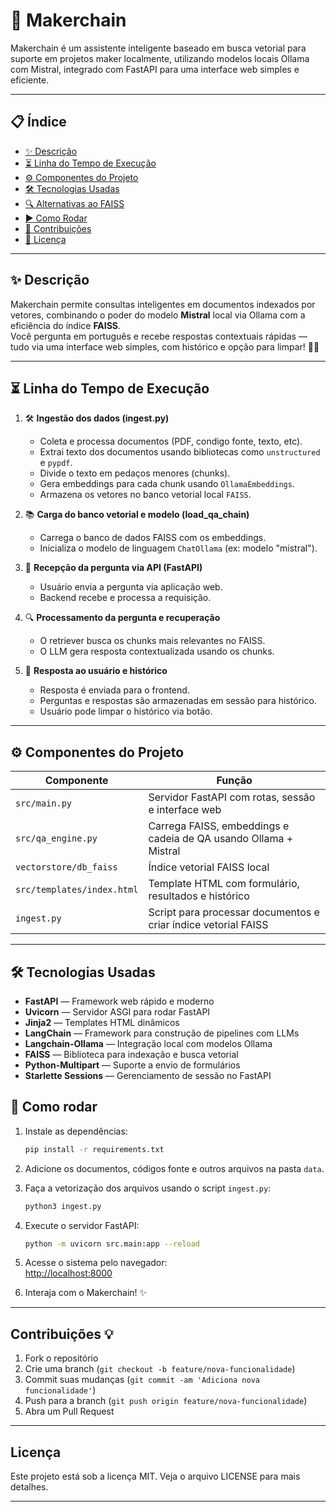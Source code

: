 # 🚀 Makerchain

Makerchain é um assistente inteligente baseado em busca vetorial para suporte em projetos maker localmente, utilizando modelos locais Ollama com Mistral, integrado com FastAPI para uma interface web simples e eficiente.

---

## 📋 Índice

- [✨ Descrição](#-descrição)  
- [⏳ Linha do Tempo de Execução](#-linha-do-tempo-de-execução)  
- [⚙️ Componentes do Projeto](#️-componentes-do-projeto)  
- [🛠 Tecnologias Usadas](#-tecnologias-usadas)  
- [🔍 Alternativas ao FAISS](#-alternativas-ao-faiss)  
- [▶️ Como Rodar](#-como-rodar)  
- [🤝 Contribuições](#-contribuições)  
- [📄 Licença](#-licença)  

---

## ✨ Descrição

Makerchain permite consultas inteligentes em documentos indexados por vetores, combinando o poder do modelo **Mistral** local via Ollama com a eficiência do índice **FAISS**.  
Você pergunta em português e recebe respostas contextuais rápidas — tudo via uma interface web simples, com histórico e opção para limpar! 💬✨

---

## ⏳ Linha do Tempo de Execução

1. 🛠️ **Ingestão dos dados (ingest.py)**  
   - Coleta e processa documentos (PDF, condigo fonte, texto, etc).  
   - Extrai texto dos documentos usando bibliotecas como `unstructured` e `pypdf`.  
   - Divide o texto em pedaços menores (chunks).  
   - Gera embeddings para cada chunk usando `OllamaEmbeddings`.  
   - Armazena os vetores no banco vetorial local `FAISS`.

2. 📚 **Carga do banco vetorial e modelo (load_qa_chain)**  
   - Carrega o banco de dados FAISS com os embeddings.  
   - Inicializa o modelo de linguagem `ChatOllama` (ex: modelo "mistral").  

3. 💬 **Recepção da pergunta via API (FastAPI)**  
   - Usuário envia a pergunta via aplicação web.  
   - Backend recebe e processa a requisição.

4. 🔍 **Processamento da pergunta e recuperação**  
   - O retriever busca os chunks mais relevantes no FAISS.  
   - O LLM gera resposta contextualizada usando os chunks.

5. 📝 **Resposta ao usuário e histórico**  
   - Resposta é enviada para o frontend.  
   - Perguntas e respostas são armazenadas em sessão para histórico.  
   - Usuário pode limpar o histórico via botão.

---

## ⚙️ Componentes do Projeto

| Componente               | Função                                                                                  |
|-------------------------|----------------------------------------------------------------------------------------|
| `src/main.py`           | Servidor FastAPI com rotas, sessão e interface web                                     |
| `src/qa_engine.py`      | Carrega FAISS, embeddings e cadeia de QA usando Ollama + Mistral                       |
| `vectorstore/db_faiss`  | Índice vetorial FAISS local                                                           |
| `src/templates/index.html` | Template HTML com formulário, resultados e histórico                                 |
| `ingest.py`             | Script para processar documentos e criar índice vetorial FAISS                         |

---

## 🛠 Tecnologias Usadas

- **FastAPI** — Framework web rápido e moderno  
- **Uvicorn** — Servidor ASGI para rodar FastAPI  
- **Jinja2** — Templates HTML dinâmicos  
- **LangChain** — Framework para construção de pipelines com LLMs  
- **Langchain-Ollama** — Integração local com modelos Ollama  
- **FAISS** — Biblioteca para indexação e busca vetorial  
- **Python-Multipart** — Suporte a envio de formulários  
- **Starlette Sessions** — Gerenciamento de sessão no FastAPI  


## 🚀 Como rodar

1. Instale as dependências:
    ```bash
    pip install -r requirements.txt
    ```

2. Adicione os documentos, códigos fonte e outros arquivos na pasta `data`.

3. Faça a vetorização dos arquivos usando o script `ingest.py`:
    ```bash
    python3 ingest.py
    ```

4. Execute o servidor FastAPI:
    ```bash
    python -m uvicorn src.main:app --reload
    ```

5. Acesse o sistema pelo navegador:  
   [http://localhost:8000](http://localhost:8000)

6. Interaja com o Makerchain! ✨

---

## Contribuições 💡

1. Fork o repositório
2. Crie uma branch (`git checkout -b feature/nova-funcionalidade`)
3. Commit suas mudanças (`git commit -am 'Adiciona nova funcionalidade'`)
4. Push para a branch (`git push origin feature/nova-funcionalidade`)
5. Abra um Pull Request

---

## Licença

Este projeto está sob a licença MIT. Veja o arquivo LICENSE para mais detalhes.

---
